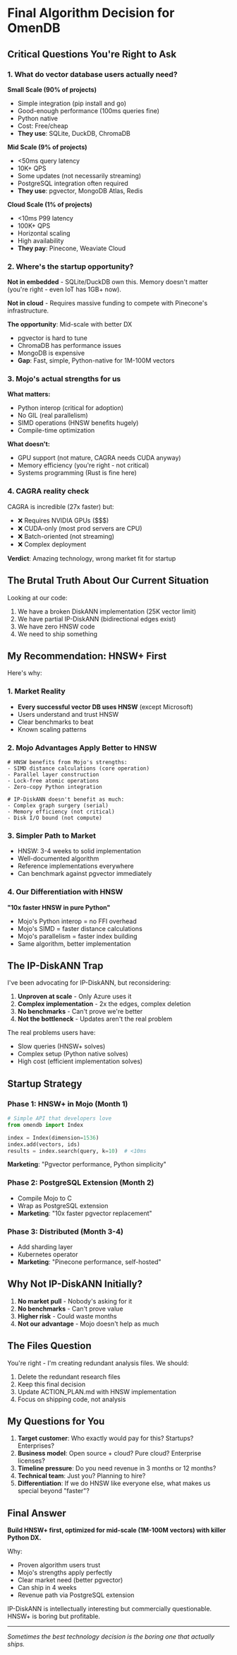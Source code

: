 # Final Algorithm Decision for OmenDB

## Critical Questions You're Right to Ask

### 1. What do vector database users actually need?

**Small Scale (90% of projects)**
- Simple integration (pip install and go)
- Good-enough performance (100ms queries fine)
- Python native
- Cost: Free/cheap
- **They use**: SQLite, DuckDB, ChromaDB

**Mid Scale (9% of projects)**  
- <50ms query latency
- 10K+ QPS
- Some updates (not necessarily streaming)
- PostgreSQL integration often required
- **They use**: pgvector, MongoDB Atlas, Redis

**Cloud Scale (1% of projects)**
- <10ms P99 latency
- 100K+ QPS
- Horizontal scaling
- High availability
- **They pay**: Pinecone, Weaviate Cloud

### 2. Where's the startup opportunity?

**Not in embedded** - SQLite/DuckDB own this. Memory doesn't matter (you're right - even IoT has 1GB+ now).

**Not in cloud** - Requires massive funding to compete with Pinecone's infrastructure.

**The opportunity**: Mid-scale with better DX
- pgvector is hard to tune
- ChromaDB has performance issues
- MongoDB is expensive
- **Gap**: Fast, simple, Python-native for 1M-100M vectors

### 3. Mojo's actual strengths for us

**What matters:**
- Python interop (critical for adoption)
- No GIL (real parallelism)
- SIMD operations (HNSW benefits hugely)
- Compile-time optimization

**What doesn't:**
- GPU support (not mature, CAGRA needs CUDA anyway)
- Memory efficiency (you're right - not critical)
- Systems programming (Rust is fine here)

### 4. CAGRA reality check

CAGRA is incredible (27x faster) but:
- ❌ Requires NVIDIA GPUs ($$$)
- ❌ CUDA-only (most prod servers are CPU)
- ❌ Batch-oriented (not streaming)
- ❌ Complex deployment

**Verdict**: Amazing technology, wrong market fit for startup

## The Brutal Truth About Our Current Situation

Looking at our code:
1. We have a broken DiskANN implementation (25K vector limit)
2. We have partial IP-DiskANN (bidirectional edges exist)
3. We have zero HNSW code
4. We need to ship something

## My Recommendation: HNSW+ First

Here's why:

### 1. Market Reality
- **Every successful vector DB uses HNSW** (except Microsoft)
- Users understand and trust HNSW
- Clear benchmarks to beat
- Known scaling patterns

### 2. Mojo Advantages Apply Better to HNSW
```mojo
# HNSW benefits from Mojo's strengths:
- SIMD distance calculations (core operation)
- Parallel layer construction  
- Lock-free atomic operations
- Zero-copy Python integration

# IP-DiskANN doesn't benefit as much:
- Complex graph surgery (serial)
- Memory efficiency (not critical)
- Disk I/O bound (not compute)
```

### 3. Simpler Path to Market
- HNSW: 3-4 weeks to solid implementation
- Well-documented algorithm
- Reference implementations everywhere
- Can benchmark against pgvector immediately

### 4. Our Differentiation with HNSW

**"10x faster HNSW in pure Python"**
- Mojo's Python interop = no FFI overhead
- Mojo's SIMD = faster distance calculations
- Mojo's parallelism = faster index building
- Same algorithm, better implementation

## The IP-DiskANN Trap

I've been advocating for IP-DiskANN, but reconsidering:

1. **Unproven at scale** - Only Azure uses it
2. **Complex implementation** - 2x the edges, complex deletion
3. **No benchmarks** - Can't prove we're better
4. **Not the bottleneck** - Updates aren't the real problem

The real problems users have:
- Slow queries (HNSW+ solves)
- Complex setup (Python native solves)
- High cost (efficient implementation solves)

## Startup Strategy

### Phase 1: HNSW+ in Mojo (Month 1)
```python
# Simple API that developers love
from omendb import Index

index = Index(dimension=1536)
index.add(vectors, ids)
results = index.search(query, k=10)  # <10ms
```

**Marketing**: "Pgvector performance, Python simplicity"

### Phase 2: PostgreSQL Extension (Month 2)
- Compile Mojo to C
- Wrap as PostgreSQL extension
- **Marketing**: "10x faster pgvector replacement"

### Phase 3: Distributed (Month 3-4)
- Add sharding layer
- Kubernetes operator
- **Marketing**: "Pinecone performance, self-hosted"

## Why Not IP-DiskANN Initially?

1. **No market pull** - Nobody's asking for it
2. **No benchmarks** - Can't prove value
3. **Higher risk** - Could waste months
4. **Not our advantage** - Mojo doesn't help as much

## The Files Question

You're right - I'm creating redundant analysis files. We should:
1. Delete the redundant research files
2. Keep this final decision
3. Update ACTION_PLAN.md with HNSW implementation
4. Focus on shipping code, not analysis

## My Questions for You

1. **Target customer**: Who exactly would pay for this? Startups? Enterprises?
2. **Business model**: Open source + cloud? Pure cloud? Enterprise licenses?
3. **Timeline pressure**: Do you need revenue in 3 months or 12 months?
4. **Technical team**: Just you? Planning to hire? 
5. **Differentiation**: If we do HNSW like everyone else, what makes us special beyond "faster"?

## Final Answer

**Build HNSW+ first, optimized for mid-scale (1M-100M vectors) with killer Python DX.**

Why:
- Proven algorithm users trust
- Mojo's strengths apply perfectly
- Clear market need (better pgvector)
- Can ship in 4 weeks
- Revenue path via PostgreSQL extension

IP-DiskANN is intellectually interesting but commercially questionable. HNSW+ is boring but profitable.

---
*Sometimes the best technology decision is the boring one that actually ships.*